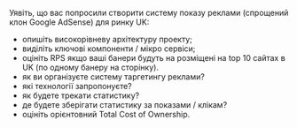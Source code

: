 Уявіть, що вас попросили створити систему показу реклами (спрощений клон Google AdSense) для ринку UK:
- опишіть високорівневу архітектуру проекту;
- виділіть ключові компоненти / мікро сервіси;
- оцініть RPS якщо ваші банери будуть на розміщені на top 10 сайтах в UK (по одному банеру на сторінку).
- як ви організуєте систему таргетингу реклами?
- які технології запропонуєте?
- як будете трекати статистику?
- де будете зберігати статистику за показами / клікам?
- оцініть орієнтовний Total Cost of Ownership.
